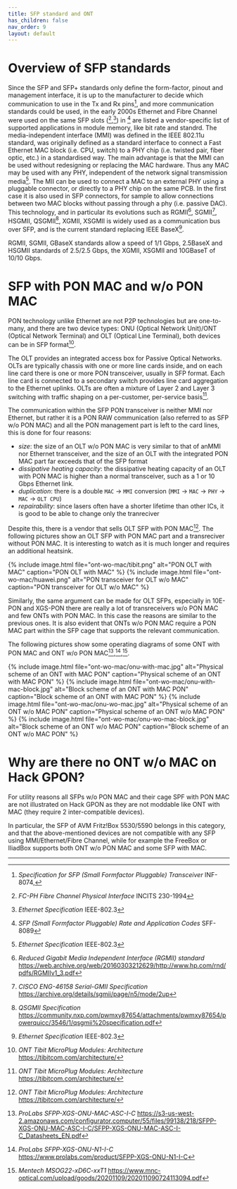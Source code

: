 ```yaml
---
title: SFP standard and ONT
has_children: false
nav_order: 9
layout: default
---
```


# Overview of SFP standards

Since the SFP and SFP+ standards only define the form-factor, pinout and management interface, it is up to the manufacturer to decide which communication to use in the Tx and Rx pins[^sfpstandard], and more communication standards could be used, in the early 2000s Ethernet and Fibre Channel were used on the same SFP slots ([^fibrechannel],[^ethernet]) in [^sfprate] are listed a vendor-specific list of supported applications in module memory, like bit rate and standrd.
The media-independent interface (MMI) was defined in the IEEE 802.11u standard, was originally defined as a standard interface to connect a Fast Ethernet MAC block (i.e. CPU, switch) to a PHY chip (i.e. twisted pair, fiber optic, etc.) in a standardised way. The main advantage is that the MMI can be used without redesigning or replacing the MAC hardware. Thus any MAC may be used with any PHY, independent of the network signal transmission media[^ethernet].
The MII can be used to connect a MAC to an external PHY using a pluggable connector, or directly to a PHY chip on the same PCB. In the first case it is also used in SFP connectors, for sample to allow connections between two MAC blocks without passing through a phy (i.e. passive DAC).
This technology, and in particular its evolutions such as RGMII[^rgmii], SGMII[^sgmii], HSGMII, QSGMII[^qsgmii], XGMII, XSGMII is widely used as a communication bus over SFP, and is the current standard replacing IEEE BaseX[^ethernet].

RGMII, SGMII, GBaseX standards allow a speed of 1/1 Gbps, 2.5BaseX and HSGMII standards of 2.5/2.5 Gbps, the XGMII, XSGMII and 10GBaseT of 10/10 Gbps.

# SFP with PON MAC and w/o PON MAC

PON technology unlike Ethernet are not P2P technologies but are one-to-many, and there are two device types: ONU (Optical Network Unit)/ONT (Optical Network Terminal) and OLT (Optical Line Terminal), both devices can be in SFP format[^tibit].

The OLT provides an integrated access box for Passive Optical Networks. OLTs are typically chassis with one or more line cards inside, and on each line card there is one or more PON transceiver, usually in SFP format. Each line card is connected to a secondary switch provides line card aggregation to the Ethernet uplinks. OLTs are often a mixture of Layer 2 and Layer 3 switching with traffic shaping on a per-customer, per-service basis[^tibit].

The communication within the SFP PON transceiver is neither MMI nor Ethernet, but rather it is a PON RAW communication (also referred to as SFP w/o PON MAC) and all the PON management part is left to the card lines, this is done for four reasons:
- *size*: the size of an OLT w/o PON MAC is very similar to that of anMMI nor Ethernet transceiver, and the size of an OLT with the integrated PON MAC part far exceeds that of the SFP format
- *dissipative heating capacity*: the dissipative heating capacity of an OLT with PON MAC is higher than a normal transceiver, such as a 1 or 10 Gbps Ethernet link.
- *duplication*: there is a double `MAC` → `MMI` conversion (`MMI` → `MAC` → `PHY` → `MAC` → `OLT CPU`)
- *repairability*: since lasers often have a shorter lifetime than other ICs, it is good to be able to change only the tranreciver

Despite this, there is a vendor that sells OLT SFP with PON MAC[^tibit]. The following pictures show an OLT SFP with PON MAC part and a transreciver without PON MAC. It is interesting to watch as it is much longer and requires an additional heatsink.

{% include image.html file="ont-wo-mac/tibit.png" alt="PON OLT with MAC" caption="PON OLT with MAC" %}
{% include image.html file="ont-wo-mac/huawei.png" alt="PON transceiver for OLT w/o MAC" caption="PON transceiver for OLT w/o MAC" %}

Similarly, the same argument can be made for OLT SFPs, especially in 10E-PON and XGS-PON there are really a lot of transreceivers w/o PON MAC and few ONTs with PON MAC. In this case the reasons are similar to the previous ones. It is also evident that ONTs w/o PON MAC require a PON MAC part within the SFP cage that supports the relevant communication.

The following pictures show some operating diagrams of some ONT with PON MAC and ONT w/o PON MAC[^SFPP-XGS-ONU-MAC-ASC-I-C],[^SFPP-XGS-ONU-N1-I-C],[^MSOG22-xD6C-xxT1].

{% include image.html file="ont-wo-mac/onu-with-mac.jpg" alt="Physical scheme of an ONT with MAC PON" caption="Physical scheme of an ONT with MAC PON" %}
{% include image.html file="ont-wo-mac/onu-with-mac-block.jpg" alt="Block scheme of an ONT with MAC PON" caption="Block scheme of an ONT with MAC PON" %}
{% include image.html file="ont-wo-mac/onu-wo-mac.jpg" alt="Physical scheme of an ONT w/o MAC PON" caption="Physical scheme of an ONT w/o MAC PON" %}
{% include image.html file="ont-wo-mac/onu-wo-mac-block.jpg" alt="Block scheme of an ONT w/o MAC PON" caption="Block scheme of an ONT w/o MAC PON" %}

# Why are there no ONT w/o MAC on Hack GPON?

For utility reasons all SFPs w/o PON MAC and their cage SPF with PON MAC are not illustrated on Hack GPON as they are not moddable like ONT with MAC (they require 2 inter-compatible devices). 

In particular, the SFP of AVM Fritz!Box 5530/5590 belongs in this category, and that the above-mentioned devices are not compatible with any SFP using MMI/Ethernet/Fibre Channel, while for example the FreeBox or IliadBox supports both ONT w/o PON MAC and some SFP with MAC.

---

[^sfpstandard]: *Specification for SFP (Small Formfactor Pluggable) Transceiver* INF-8074, 
[^fibrechannel]: *FC-PH Fibre Channel Physical Interface* INCITS 230-1994
[^ethernet]: *Ethernet Specification* IEEE-802.3
[^sfprate]: *SFP (Small Formfactor Pluggable) Rate and Application Codes* SFF-8089
[^rgmii]: *Reduced Gigabit Media Independent Interface (RGMII) standard* https://web.archive.org/web/20160303212629/http://www.hp.com/rnd/pdfs/RGMIIv1_3.pdf
[^qsgmii]: *QSGMII Specification* https://community.nxp.com/pwmxy87654/attachments/pwmxy87654/powerquicc/3546/1/qsgmii%20specification.pdf
[^sgmii]: *CISCO ENG-46158 Serial-GMII Specification* https://archive.org/details/sgmii/page/n5/mode/2up
[^tibit]: *ONT Tibit MicroPlug Modules: Architecture* https://tibitcom.com/architecture/
[^SFPP-XGS-ONU-MAC-ASC-I-C]: *ProLabs SFPP-XGS-ONU-MAC-ASC-I-C* https://s3-us-west-2.amazonaws.com/configurator.computer/55/files/99138/218/SFPP-XGS-ONU-MAC-ASC-I-C/SFPP-XGS-ONU-MAC-ASC-I-C_Datasheets_EN.pdf
[^SFPP-XGS-ONU-N1-I-C]: *ProLabs SFPP-XGS-ONU-N1-I-C* https://www.prolabs.com/product/SFPP-XGS-ONU-N1-I-C
[^MSOG22-xD6C-xxT1]: *Mentech MSOG22-xD6C-xxT1* https://www.mnc-optical.com/upload/goods/20201109/202011090724113094.pdf
